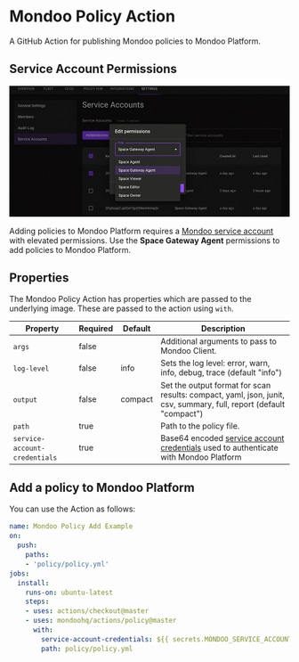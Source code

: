 # Mondoo Policy Action

A GitHub Action for publishing Mondoo policies to Mondoo Platform.

## Service Account Permissions

![Mondoo service account with elevated permissions](../assets/service-account-permissions.png)

Adding policies to Mondoo Platform requires a [Mondoo service account](https://mondoo.com/docs/platform/service_accounts/#creating-service-accounts) with elevated permissions. Use the **Space Gateway Agent** permissions to add policies to Mondoo Platform.

## Properties

The Mondoo Policy Action has properties which are passed to the underlying image. These are passed to the action using `with`.

| Property                      | Required | Default | Description |
|-------------------------------|----------|---------|----------------------------------------------------------------------------------------------------------------------------------------------------------------------|
| `args`                        | false    |         | Additional arguments to pass to Mondoo Client.                                                                        |
| `log-level`                   | false    | info    | Sets the log level: error, warn, info, debug, trace (default "info") |
| `output`                      | false    | compact | Set the output format for scan results: compact, yaml, json, junit, csv, summary, full, report (default "compact") |
| `path`                        | true     |         | Path to the policy file.   |
| `service-account-credentials` | true     |         | Base64 encoded [service account credentials](https://mondoo.com/docs/platform/service_accounts/#creating-service-accounts) used to authenticate with Mondoo Platform |

## Add a policy to Mondoo Platform

You can use the Action as follows:

```yaml
name: Mondoo Policy Add Example
on:
  push:
    paths:
    - 'policy/policy.yml'
jobs:
  install:
    runs-on: ubuntu-latest
    steps:
    - uses: actions/checkout@master
    - uses: mondoohq/actions/policy@master
      with:
        service-account-credentials: ${{ secrets.MONDOO_SERVICE_ACCOUNT }}
        path: policy/policy.yml
```
